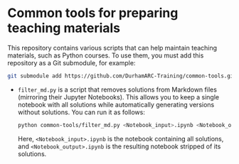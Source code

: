 # Common tools for preparing teaching materials

This repository contains various scripts that can help maintain teaching materials, such as Python courses. To use them, you must add this repository as a Git submodule, for example:
```bash
git submodule add https://github.com/DurhamARC-Training/common-tools.git common-tools
```

- `filter_md.py` is a script that removes solutions from Markdown files (mirroring their Jupyter Notebooks). This allows you to keep a single notebook with all solutions while automatically generating versions without solutions. You can run it as follows:
    ```bash
    python common-tools/filter_md.py <Notebook_input>.ipynb <Notebook_output>.ipynb
    ```
  Here, `<Notebook_input>.ipynb` is the notebook containing all solutions, and `<Notebook_output>.ipynb` is the resulting notebook stripped of its solutions.
